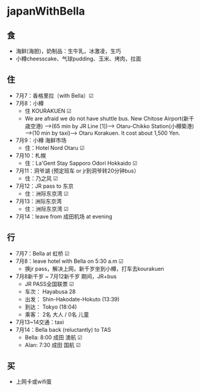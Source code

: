 # japanWithBella
## 食
  - 海鲜(海胆)，奶制品：生牛乳，冰激凌，生巧
  - 小樽cheesscake、气球pudding、玉米、烤肉，拉面
## 住
  - 7月7：香格里拉（with Bella）☑
  - 7月8：小樽 
    - 住 KOURAKUEN ☑
    - We are afraid we do not have shuttle bus.
New Chitose Airport(新千歳空港) —->(65 min by JR Line [1])—-> Otaru-Chikko Station(小樽築港) —->(10 min by taxi)—-> Otaru Korakuen. It cost about 1,500 Yen.
  - 7月9：小樽 海鲜市场
    - 住：Hotel Nord Otaru ☑
  - 7月10：札幌
    - 住：La'Gent Stay Sapporo Odori Hokkaido ☑
  - 7月11：洞爷湖  (预定班车 or jr到洞爷转20分钟bus）
    - 住：乃之风 ☑
  - 7月12：JR pass to 东京
    - 住：洲际东京湾 ☑
  - 7月13：洲际东京湾
    - 住：洲际东京湾 ☑
  - 7月14：leave from 成田机场 at evening
## 行
  - 7月7：Bella at 虹桥 ☑
  - 7月8：leave hotel with Bella on 5:30 a.m ☑ 
    - 换jr pass，解决上网，新千岁坐到小樽，打车去kourakuen
  - 7月8新千岁 ~ 7月12新千岁 期间，JR+bus
    - JR PASS全国联票 ☑
     - 车次： Hayabusa 28
     - 出发： Shin-Hakodate-Hokuto (13:39)
     - 到达： Tokyo (18:04)
     - 乘客： 2名 大人 / 0名 儿童
  - 7月13~14交通：taxi
  - 7月14：Bella back (reluctantly) to TAS 
    - Bella: 8:00 成田 澳航 ☑
    - Alan: 7:30 成田 国航 ☑
## 买
  - 上网卡或wifi蛋
